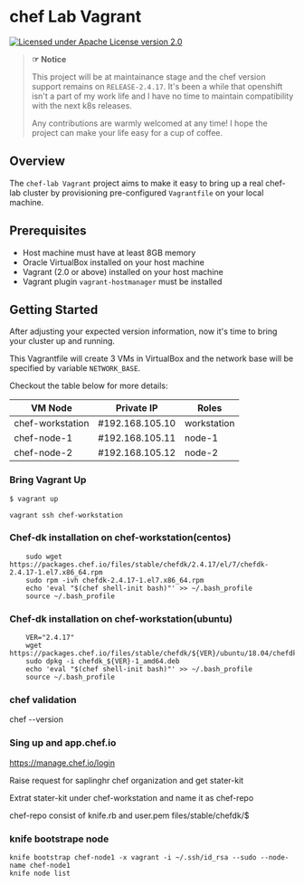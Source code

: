 # chef Lab Vagrant

[![Licensed under Apache License version 2.0](https://img.shields.io/badge/license-Apache%202.0-blue.svg)](https://www.apache.org/licenses/LICENSE-2.0)

> **☞ Notice**
>
> This project will be at maintainance stage and the chef version support remains on `RELEASE-2.4.17`. It's been a while that openshift isn't a part of my work life and I have no time to maintain compatibility with the next k8s releases.
>
> Any contributions are warmly welcomed at any time! I hope the project can make your life easy for a cup of coffee.

## Overview

The `chef-lab Vagrant` project aims to make it easy to bring up a real chef-lab cluster by provisioning pre-configured `Vagrantfile` on your local machine.

## Prerequisites

- Host machine must have at least 8GB memory 
- Oracle VirtualBox installed on your host machine
- Vagrant (2.0 or above) installed on your host machine
- Vagrant plugin `vagrant-hostmanager` must be installed

## Getting Started

After adjusting your expected version information, now it's time to bring your cluster up and running. 

This Vagrantfile will create 3 VMs in VirtualBox and the network base will be specified by variable `NETWORK_BASE`.

Checkout the table below for more details:

| VM Node | Private IP | Roles |
| --- | --- | --- |
| chef-workstation  | #192.168.105.10 | workstation  |
| chef-node-1       | #192.168.105.11 | node-1 |
| chef-node-2       | #192.168.105.12 | node-2 |

### Bring Vagrant Up

```bash
$ vagrant up
```
```
vagrant ssh chef-workstation
```
### Chef-dk installation on chef-workstation(centos)
```
    sudo wget https://packages.chef.io/files/stable/chefdk/2.4.17/el/7/chefdk-2.4.17-1.el7.x86_64.rpm
    sudo rpm -ivh chefdk-2.4.17-1.el7.x86_64.rpm
    echo 'eval "$(chef shell-init bash)"' >> ~/.bash_profile
    source ~/.bash_profile
```
### Chef-dk installation on chef-workstation(ubuntu)
```
	VER="2.4.17"
	wget https://packages.chef.io/files/stable/chefdk/${VER}/ubuntu/18.04/chefdk_${VER}-1_amd64.deb
	sudo dpkg -i chefdk_${VER}-1_amd64.deb
	echo 'eval "$(chef shell-init bash)"' >> ~/.bash_profile
	source ~/.bash_profile
```			
### chef validation
chef --version

### Sing up and app.chef.io
https://manage.chef.io/login

Raise request for saplinghr chef organization and get stater-kit

Extrat stater-kit under chef-workstation and name it as chef-repo

chef-repo consist of knife.rb and user.pem files/stable/chefdk/$

### knife bootstrape node
```
knife bootstrap chef-node1 -x vagrant -i ~/.ssh/id_rsa --sudo --node-name chef-node1
knife node list
```

